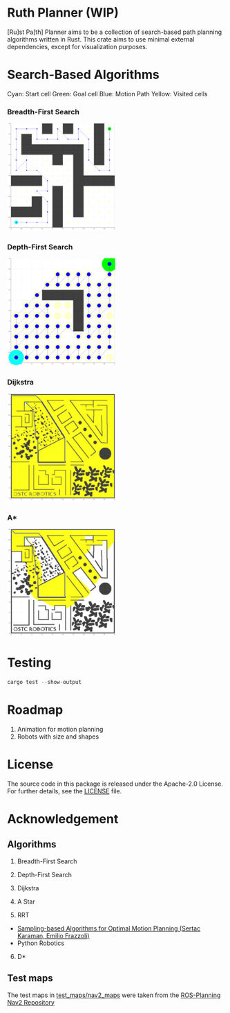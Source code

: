 # Ruth Planner (WIP)
[Ru]st Pa[th] Planner aims to be a collection of search-based path planning algorithms written in Rust.
This crate aims to use minimal external dependencies, except for visualization purposes.

# Search-Based Algorithms
Cyan: Start cell
Green: Goal cell
Blue: Motion Path
Yellow: Visited cells

### Breadth-First Search
<img src="test_maps/planners/bfs/test_plan1.png" width="250">

### Depth-First Search
<img src="test_maps/planners/dfs/test_plan3.png" width="250">

### Dijkstra
<img src="test_maps/planners/dijkstra/test_plan_ros2.png" width="250">

### A*
<img src="test_maps/planners/a_star/test_plan_ros2.png" width="250">

# Testing
```rust 
cargo test --show-output
```

# Roadmap

1. Animation for motion planning
2. Robots with size and shapes

# License

The source code in this package is released under the Apache-2.0 License. For further details, see the [LICENSE](LICENSE) file.

# Acknowledgement

## Algorithms

1. Breadth-First Search

2. Depth-First Search 

3. Dijkstra

4. A Star

5. RRT
- [Sampling-based Algorithms for Optimal Motion Planning (Sertac Karaman, Emilio Frazzoli)](https://citeseerx.ist.psu.edu/viewdoc/download?doi=10.1.1.419.5503&rep=rep1&type=pdf)
- Python Robotics

6. D* 


## Test maps

The test maps in [test_maps/nav2_maps](test_maps/nav2_maps) were taken from the [ROS-Planning Nav2 Repository](https://github.com/ros-planning/navigation2)

